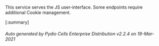 






This service serves the JS user-interface. Some endpoints require additional Cookie management.

[:summary]

###### Auto generated by Pydio Cells Enterprise Distribution v2.2.4 on 19-Mar-2021
